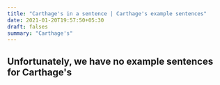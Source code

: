 ```yaml
---
title: "Carthage's in a sentence | Carthage's example sentences"
date: 2021-01-20T19:57:50+05:30
draft: falses
summary: "Carthage's"
---
```

## Unfortunately, we have no example sentences for Carthage's                 
